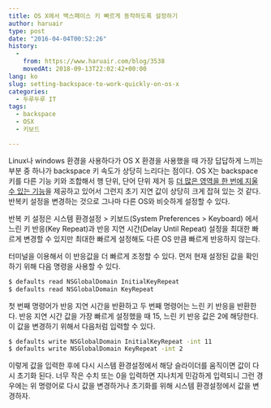 ```yaml
---
title: OS X에서 백스페이스 키 빠르게 동작하도록 설정하기
author: haruair
type: post
date: "2016-04-04T00:52:26"
history:
  - 
    from: https://www.haruair.com/blog/3538
    movedAt: 2018-09-13T22:02:42+00:00
lang: ko
slug: setting-backspace-to-work-quickly-on-os-x
categories:
  - 두루두루 IT
tags:
  - backspace
  - OSX
  - 키보드

---
```

Linux나 windows 환경을 사용하다가 OS X 환경을 사용했을 때 가장 답답하게 느끼는 부분 중 하나가 backspace 키 속도가 상당히 느리다는 점이다. OS X는 backspace 키를 다른 기능 키와 조합해서 행 단위, 단어 단위 제거 등 [더 많은 영역을 한 번에 지울 수 있는 기능][1]을 제공하고 있어서 그런지 초기 지연 값이 상당히 크게 잡혀 있는 것 같다. 반복키 설정을 변경하는 것으로 그나마 다른 OS와 비슷하게 설정할 수 있다.

반복 키 설정은 시스템 환경설정 > 키보드(System Preferences > Keyboard) 에서 느린 키 반응(Key Repeat)과 반응 지연 시간(Delay Until Repeat) 설정을 최대한 빠르게 변경할 수 있지만 최대한 빠르게 설정해도 다른 OS 만큼 빠르게 반응하지 않는다.

터미널을 이용해서 이 반응값을 더 빠르게 조정할 수 있다. 먼저 현재 설정된 값을 확인하기 위해 다음 명령을 사용할 수 있다.

```bash
$ defaults read NSGlobalDomain InitialKeyRepeat
$ defaults read NSGlobalDomain KeyRepeat
```

첫 번째 명령어가 반응 지연 시간을 반환하고 두 번째 명령어는 느린 키 반응을 반환한다. 반응 지연 시간 값을 가장 빠르게 설정했을 때 15, 느린 키 반응 값은 2에 해당한다. 이 값을 변경하기 위해서 다음처럼 입력할 수 있다.

```bash
$ defaults write NSGlobalDomain InitialKeyRepeat -int 11
$ defaults write NSGlobalDomain KeyRepeat -int 2
```

이렇게 값을 입력한 후에 다시 시스템 환경설정에서 해당 슬라이더를 움직이면 값이 다시 초기화 된다. 너무 작은 수치 또는 0을 입력하면 지나치게 민감하게 입력되니 그런 경우에는 위 명령어로 다시 값을 변경하거나 초기화를 위해 시스템 환경설정에서 값을 변경하자.

 [1]: http://macnews.tistory.com/1179